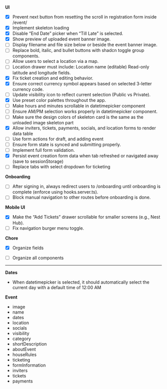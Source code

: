 
**UI**
- [x] Prevent next button from resetting the scroll in registration form inside /event/
- [x] Implement skeleton loading
- [x] Disable “End Date” picker when “Till Late” is selected.
- [x] Show preview of uploaded event banner image.
- [ ] Display filename and file size below or beside the event banner image.
- [ ] Replace bold, italic, and bullet buttons with shadcn toggle group components.
- [ ] Allow users to select a location via a map.
- [ ] Location drawer must include:
	Location name (editable)
    Read-only latitude and longitude fields.
- [x] Fix ticket creation and editing behavior.
- [x] Ensure correct currency symbol appears based on selected 3-letter currency code.
- [ ] Update visibility icon to reflect current selection (Public vs Private).
- [x] Use preset color palettes throughout the app.
- [ ] Make hours and minutes scrollable in datetimepicker component
- [ ] Ensure AM/PM selection works properly in datetimepicker component.
- [ ] Make sure the design colors of skeleton card is the same as the unloaded image skeleton part
- [x] Allow inviters, tickets, payments, socials, and location forms to render data table
- [ ] Use form actions for draft, and adding event
- [ ] Ensure form state is synced and submitting properly.
- [ ] Implement full form validation.
- [x] Persist event creation form data when tab refreshed or navigated away (save to sessionStorage)
- [ ] Replace tabs with select dropdown for ticketing

**Onboarding**
- [ ] After signing in, always redirect users to /onboarding until onboarding is complete (enforce using hooks.server.ts).
- [ ] Block manual navigation to other routes before onboarding is done.

**Mobile UI**
- [x] Make the “Add Tickets” drawer scrollable for smaller screens (e.g., Nest Hub).
- [ ] Fix navigation burger menu toggle.

**Chore**
- [x] Organize fields
- [ ] Organize all components


---

**Dates**
- When datetimepicker is selected, it should automatically select the current day with a default time of 12:00 AM

**Event**
- image
- name
- dates
- location
- socials
- visibility
- category
- shortDescription
- aboutEvent
- houseRules
- ticketing
- formInformation
- inviters
- tickets
- payments